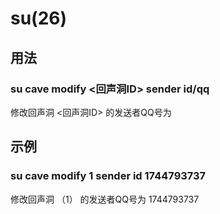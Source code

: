 # su(26)

## 用法

### su cave modify <回声洞ID> sender id/qq <qq>

修改回声洞 <回声洞ID> 的发送者QQ号为 <qq>

## 示例

### su cave modify 1 sender id 1744793737

修改回声洞 （1） 的发送者QQ号为 1744793737

